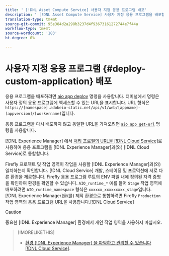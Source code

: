 ```yaml
---
title: ' [!DNL Asset Compute Service] 사용자 지정 응용 프로그램 배포'
description: ' [!DNL Asset Compute Service] 사용자 지정 응용 프로그램을 배포합니다.'
translation-type: tm+mt
source-git-commit: 95e384d2a298b3237d4f93673161272744e7f44a
workflow-type: tm+mt
source-wordcount: '183'
ht-degree: 0%

---
```



# 사용자 지정 응용 프로그램 {#deploy-custom-application} 배포

응용 프로그램을 배포하려면 [aio app deploy](https://github.com/adobe/aio-cli#aio-appdeploy) 명령을 사용합니다. 터미널에서 명령은 사용자 정의 응용 프로그램에 액세스할 수 있는 URL을 표시합니다. URL 형식은 `https://[namespace].adobeio-static.net/api/v1/web/[appname]-[appversion]/[workername]`입니다.

응용 프로그램을 다시 배포하지 않고 동일한 URL을 가져오려면 [`aio app get-url`](https://github.com/adobe/aio-cli#aio-appget-url-action) 명령을 사용합니다.

 [!DNL Experience Manager] 에서 [처리 프로필의 URL을 [!DNL Cloud Service]](https://experienceleague.adobe.com/docs/experience-manager-cloud-service/assets/manage/asset-microservices-configure-and-use.html)로 사용하여 응용 프로그램을 [!DNL Experience Manager]과(와) [!DNL Cloud Service]로 통합합니다.

Firefly 프로젝트 및 작업 영역이 작업을 사용할 [!DNL Experience Manager]과(와) 일치하는지 확인합니다. [!DNL Cloud Service] 개발, 스테이징 및 프로덕션에 서로 다른 환경을 제공합니다. Firefly 응용 프로그램 루트의 ENV 파일 내에 정의된 자격 증명을 확인하여 환경을 확인할 수 있습니다. `AIO_runtime_*` 예를 들어 `Stage` 작업 영역에 배포하려면 `AIO_runtime_namespace` 형식은 `xxxxxx_xxxxxxxxx_stage`입니다. [!DNL Experience Manager]을(를) 제작 환경으로 통합하려면 Firefly `Production` 작업 영역의 응용 프로그램 URL을 사용합니다.[!DNL Cloud Service]

>[!CAUTION]
>
>중요한 [!DNL Experience Manager] 환경에서 개인 작업 영역을 사용하지 마십시오.

>[!MORELIKETHIS]
>
>* [환경 [!DNL Experience Manager] 을 파악하고 관리할 수 있습니다 [!DNL Cloud Service]](https://experienceleague.adobe.com/docs/experience-manager-cloud-service/implementing/using-cloud-manager/manage-environments.html).

